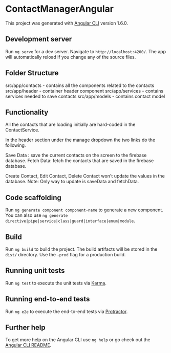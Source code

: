 # ContactManagerAngular

This project was generated with [Angular CLI](https://github.com/angular/angular-cli) version 1.6.0.

## Development server

Run `ng serve` for a dev server. Navigate to `http://localhost:4200/`. The app will automatically reload if you change any of the source files.

## Folder Structure
src/app/contacts - contains all the components related to the contacts
src/app/header - container header component
src/app/services - contains services needed to save contacts
src/app/models - contains contact model

## Functionality

All the contacts that are loading initially are hard-coded in the ContactService.

In the header section under the manage dropdown the two links do the following.

Save Data : save the current contacts on the screen to the firebase database.
Fetch Data: fetch the contacts that are saved in the firebase database.

Create Contact, Edit Contact, Delete Contact won't update the values in the database.
Note: Only way to update is saveData and fetchData.

## Code scaffolding

Run `ng generate component component-name` to generate a new component. You can also use `ng generate directive|pipe|service|class|guard|interface|enum|module`.

## Build

Run `ng build` to build the project. The build artifacts will be stored in the `dist/` directory. Use the `-prod` flag for a production build.

## Running unit tests

Run `ng test` to execute the unit tests via [Karma](https://karma-runner.github.io).

## Running end-to-end tests

Run `ng e2e` to execute the end-to-end tests via [Protractor](http://www.protractortest.org/).

## Further help

To get more help on the Angular CLI use `ng help` or go check out the [Angular CLI README](https://github.com/angular/angular-cli/blob/master/README.md).
